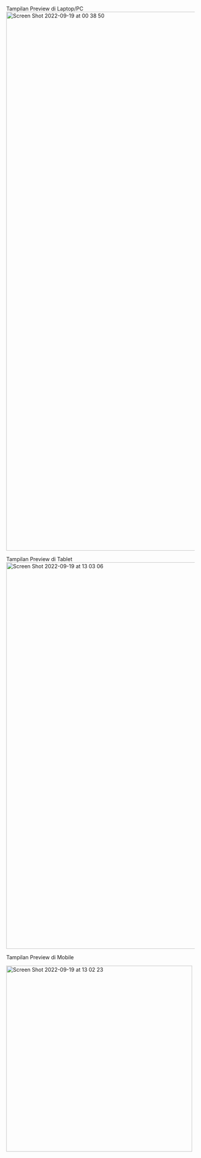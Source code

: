 Tampilan Preview di Laptop/PC
<img width="1440" alt="Screen Shot 2022-09-19 at 00 38 50" src="https://user-images.githubusercontent.com/101255568/190957542-6b82cb1f-442c-4149-afeb-2155aec1a5c2.png">

Tampilan Preview di Tablet
<img width="1033" alt="Screen Shot 2022-09-19 at 13 03 06" src="https://user-images.githubusercontent.com/101255568/190957933-8ca62783-dd67-4658-9c26-73933277b37d.png">


Tampilan Preview di Mobile 

<img width="497" alt="Screen Shot 2022-09-19 at 13 02 23" src="https://user-images.githubusercontent.com/101255568/190957886-c9489683-7c43-42ca-aff5-ba67a0f0f29d.png">
